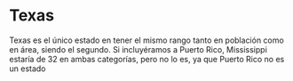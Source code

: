 # Texas

Texas es el único estado en tener el mismo rango tanto en población como en
área, siendo el segundo. Si incluyéramos a Puerto Rico, Mississippi estaría de
32 en ambas categorías, pero no lo es, ya que Puerto Rico no es un estado
